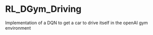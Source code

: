 # RL_DGym_Driving
Implementation of a DQN to get a car to drive itself in the openAI gym environment
